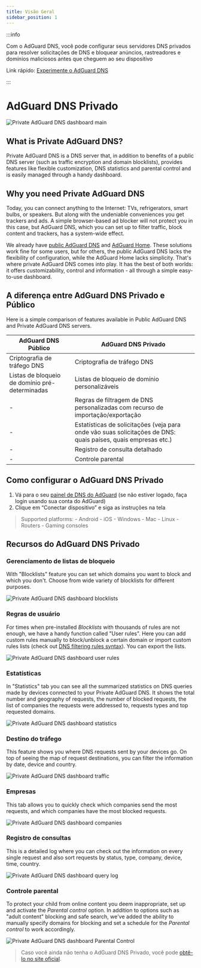```yaml
---
title: Visão Geral
sidebar_position: 1
---
```


:::info

Com o AdGuard DNS, você pode configurar seus servidores DNS privados para resolver solicitações de DNS e bloquear anúncios, rastreadores e domínios maliciosos antes que cheguem ao seu dispositivo

Link rápido: [Experimente o AdGuard DNS](https://adguard-dns.io/dashboard/)

:::

# AdGuard DNS Privado

![Private AdGuard DNS dashboard main](https://cdn.adtidy.org/public/Adguard/Blog/private_adguard_dns/main.png)

## What is Private AdGuard DNS?

Private AdGuard DNS is a DNS server that, in addition to benefits of a public DNS server (such as traffic encryption and domain blocklists), provides features like flexible customization, DNS statistics and parental control and is easily managed through a handy dashboard.

## Why you need Private AdGuard DNS

Today, you can connect anything to the Internet: TVs, refrigerators, smart bulbs, or speakers. But along with the undeniable conveniences you get trackers and ads. A simple browser-based ad blocker will not protect you in this case, but AdGuard DNS, which you can set up to filter traffic, block content and trackers, has a system-wide effect.

We already have [public AdGuard DNS](../public-dns/overview.md) and [AdGuard Home](https://github.com/AdguardTeam/AdGuardHome). These solutions work fine for some users, but for others, the public AdGuard DNS lacks the flexibility of configuration, while the AdGuard Home lacks simplicity. That's where private AdGuard DNS comes into play. It has the best of both worlds: it offers customizability, control and information - all through a simple easy-to-use dashboard.

## A diferença entre AdGuard DNS Privado e Público

Here is a simple comparison of features available in Public AdGuard DNS and Private AdGuard DNS servers.

| AdGuard DNS Público                            | AdGuard DNS Privado                                                                                           |
| ---------------------------------------------- | ------------------------------------------------------------------------------------------------------------- |
| Criptografia de tráfego DNS                    | Criptografia de tráfego DNS                                                                                   |
| Listas de bloqueio de domínio pré-determinadas | Listas de bloqueio de domínio personalizáveis                                                                 |
| -                                              | Regras de filtragem de DNS personalizadas com recurso de importação/exportação                                |
| -                                              | Estatísticas de solicitações (veja para onde vão suas solicitações de DNS: quais países, quais empresas etc.) |
| -                                              | Registro de consulta detalhado                                                                                |
| -                                              | Controle parental                                                                                             |

## Como configurar o AdGuard DNS Privado

1. Vá para o seu [painel de DNS do AdGuard](https://adguard-dns.io/dashboard/) (se não estiver logado, faça login usando sua conta do AdGuard)
2. Clique em “Conectar dispositivo” e siga as instruções na tela

> Supported platforms: - Android - iOS - Windows - Mac - Linux - Routers - Gaming consoles

## Recursos do AdGuard DNS Privado

### Gerenciamento de listas de bloqueio

With "Blocklists" feature you can set which domains you want to block and which you don't. Сhoose from wide variety of blocklists for different purposes.

![Private AdGuard DNS dashboard blocklists](https://cdn.adtidy.org/public/Adguard/Blog/private_adguard_dns/blocklists.png)

### Regras de usuário

For times when pre-installed *Blocklists* with thousands of rules are not enough, we have a handy function called "User rules". Here you can add custom rules manually to block/unblock a certain domain or import custom rules lists (check out [DNS filtering rules syntax](../general/dns-filtering-syntax.md)). You can export the lists.

![Private AdGuard DNS dashboard user rules](https://cdn.adtidy.org/public/Adguard/Blog/private_adguard_dns/import.png)

### Estatísticas

In "Statistics" tab you can see all the summarized statistics on DNS queries made by devices connected to your Private AdGuard  DNS. It shows the total number and geography of requests, the number of blocked requests, the list of companies the requests were addressed to, requests types and top requested domains.

![Private AdGuard DNS dashboard statistics](https://cdn.adtidy.org/public/Adguard/Blog/private_adguard_dns/statistics.png)

### Destino do tráfego

This feature shows you where DNS requests sent by your devices go. On top of seeing the map of request destinations, you can filter the information by date, device and country.

![Private AdGuard DNS dashboard traffic](https://cdn.adtidy.org/public/Adguard/Blog/private_adguard_dns/traffic_destination.png)

### Empresas

This tab allows you to quickly check which companies send the most requests, and which companies have the most blocked requests.

![Private AdGuard DNS dashboard companies](https://cdn.adtidy.org/public/Adguard/Blog/private_adguard_dns/companies.png)

### Registro de consultas

This is a detailed log where you can check out the information on every single request and also sort requests by status, type, company, device, time, country.

![Private AdGuard DNS dashboard query log](https://cdn.adtidy.org/public/Adguard/Blog/private_adguard_dns/query_log.png)

### Controle parental

To protect your child from online content you deem inappropriate, set up and activate the *Parental control* option. In addition to options such as "adult content" blocking and safe search, we've added the ability to manually specify domains for blocking and set a schedule for the *Parental control* to work accordingly.

![Private AdGuard DNS dashboard Parental Control](https://cdn.adtidy.org/public/Adguard/Blog/private_adguard_dns/parental_control.png)

> Caso você ainda não tenha o AdGuard DNS Privado, você pode [obtê-lo no site oficial](https://adguard-dns.io/).
